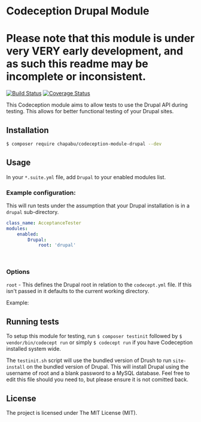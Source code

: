 # Codeception Drupal Module

# Please note that this module is under very VERY early development, and as such this readme may be incomplete or inconsistent.

[![Build Status](https://travis-ci.org/Chapabu/codeception-module-drupal.svg?branch=master)](https://travis-ci.org/Chapabu/codeception-module-drupal) 
[![Coverage Status](https://coveralls.io/repos/Chapabu/codeception-module-drupal/badge.svg?branch=master)](https://coveralls.io/r/Chapabu/codeception-module-drupal?branch=master)

This Codeception module aims to allow tests to use the Drupal API during testing. This allows for better functional testing of your Drupal sites.

## Installation

```bash
$ composer require chapabu/codeception-module-drupal --dev
```

## Usage

In your `*.suite.yml` file, add `Drupal` to your enabled modules list.

### Example configuration:

This will run tests under the assumption that your Drupal installation is in a `drupal` sub-directory.

```yaml
class_name: AcceptanceTester
modules:
    enabled:
        Drupal:
            root: 'drupal'
        
        
```

### Options

```root``` - This defines the Drupal root in relation to the `codecept.yml` file. If this isn't passed in it defaults to the current working directory.

Example:

## Running tests

To setup this module for testing, run `$ composer testinit` followed by `$ vendor/bin/codecept run` or simply `$ codecept run` if you have Codeception installed system wide.

The `testinit.sh` script will use the bundled version of Drush to run `site-install` on the bundled version of Drupal.  This will install Drupal using the username of root and a blank password to a MySQL database. Feel free to edit this file should you need to, but please ensure it is not comitted back.

## License

The project is licensed under The MIT License (MIT).
